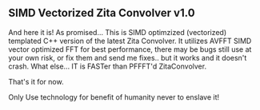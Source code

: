 SIMD Vectorized Zita Convolver v1.0
------------------------------------------------------------------------------------------

And here it is! As promised... This is SIMD optimzized (vectorized) templated C++ version of 
the latest Zita Convolver. It utilizes AVFFT SIMD vector optimized FFT for best performance, 
there may be bugs still use at your own risk, or fix them and send me fixes.. but it works and 
it doesn't crash. What else... IT is FASTer than PFFFT'd ZitaConvolver.

That's it for now.

Only Use technology for benefit of humanity never to enslave it!
